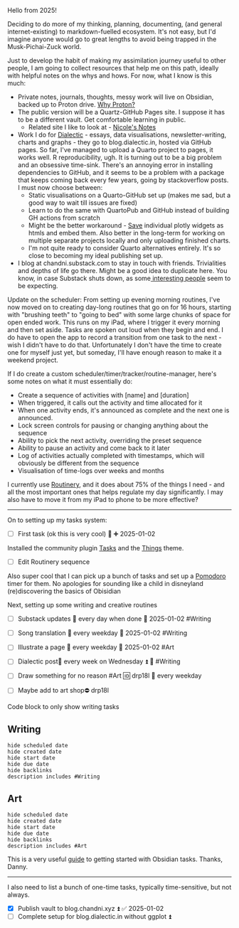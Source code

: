 Hello from 2025! 

Deciding to do more of my thinking, planning, documenting, (and general internet-existing) to markdown-fuelled ecosystem. It's not easy, but I'd imagine anyone would go to great lengths to avoid being trapped in the Musk-Pichai-Zuck world.

Just to develop the habit of making my assimilation journey useful to other people, I am going to collect resources that help me on this path, ideally with helpful notes on the whys and hows. For now, what I know is this much:
- Private notes, journals, thoughts, messy work will live on Obsidian, backed up to Proton drive. [Why Proton?](https://proton.me/about) 
- The public version will be a Quartz-GitHub Pages site. I suppose it has to be a different vault. Get comfortable learning in public.
	- Related site I like to look at - [Nicole's Notes](https://notes.nicolevanderhoeven.com/Fork+My+Brain)
- Work I do for [Dialectic](https://dialectic.in/) - essays, data visualisations, newsletter-writing, charts and graphs - they go to blog.dialectic.in, hosted via GitHub pages. So far, I've managed to upload a Quarto project to pages, it works well. R reproducibility, ugh. It is turning out to be a big problem and an obsessive time-sink. There's an annoying error in installing dependencies to GitHub, and it seems to be a problem with a package that keeps coming back every few years, going by stackoverflow posts. I must now choose between:
	- Static visualisations on a Quarto-GitHub set up (makes me sad, but a good way to wait till issues are fixed)
	- Learn to do the same with QuartoPub and GitHub instead of building GH actions from scratch
	- Might be the better workaround - [Save](https://plotly-r.com/saving) individual plotly widgets as htmls and embed them. Also better in the long-term for working on multiple separate projects locally and only uploading finished charts. 
	- I'm not quite ready to consider Quarto alternatives entirely. It's so close to becoming my ideal publishing set up. 
- I blog at chandni.substack.com to stay in touch with friends. Trivialities and depths of life go there. Might be a good idea to duplicate here. You know, in case Substack shuts down, as some[ interesting people](https://tedium.co/thank-you/) seem to be expecting.


Update on the scheduler: From setting up evening morning routines, I've now moved on to creating day-long routines that go on for 16 hours, starting with "brushing teeth" to "going to bed" with some large chunks of space for open ended work. This runs on my iPad, where I trigger it every morning and then set aside. Tasks are spoken out loud when they begin and end. I do have to open the app to record a transition from one task to the next - wish I didn't have to do that. Unfortunately I don't have the time to create one for myself just yet, but someday, I'll have enough reason to make it a weekend project. 

If I do create a custom scheduler/timer/tracker/routine-manager, here's some notes on what it must essentially do:
- Create a sequence of activities with [name] and [duration]
- When triggered, it calls out the activity and time allocated for it 
- When one activity ends, it's announced as complete and the next one is announced.
- Lock screen controls for pausing or changing anything about the sequence
- Ability to pick the next activity, overriding the preset sequence
- Ability to pause an activity and come back to it later
- Log of activities actually completed with timestamps, which will obviously be different from the sequence
- Visualisation of time-logs over weeks and months

I currently use [Routinery](https://routinery.app/), and it does about 75% of the things I need - and all the most important ones that helps regulate my day significantly. I may also have to move it from my iPad to phone to be more effective?

---

On to setting up my tasks system:
- [ ] First task (ok this is very cool) 🔼 ➕ 2025-01-02 

Installed the community plugin [Tasks](https://publish.obsidian.md/tasks/Introduction) and the [Things](https://publish.obsidian.md/tasks/Getting+Started/Statuses) theme.
- [ ] Edit Routinery sequence  

Also super cool that I can pick up a bunch of tasks and set up a [Pomodoro](https://obsidian.md/plugins?id=pomodoro-timer) timer for them. No apologies for sounding like a child in disneyland (re)discovering the basics of Obisidian

Next, setting up some writing and creative routines
- [ ] Substack updates 🔁 every day when done 🛫 2025-01-02 #Writing
- [ ] Song translation 🔁 every weekday 🛫 2025-01-02 #Writing
- [ ] Illustrate a page 🔁 every weekday  🛫 2025-01-02 #Art
- [ ] Dialectic post🔁 every week on Wednesday ⏫ 📅  #Writing 
- [ ] Draw something for no reason #Art 🆔 drp18l 🔁 every weekday
- [ ] Maybe add to art shop⛔ drp18l


Code block to only show writing tasks
## Writing 
``` tasks
hide scheduled date
hide created date
hide start date
hide due date
hide backlinks
description includes #Writing 
```

## Art
``` tasks
hide scheduled date
hide created date
hide start date
hide due date
hide backlinks
description includes #Art 
```

This is a very useful [guide](https://youtu.be/quXNtjTe5WE?si=8rC1E-ab69xduzWU) to getting started with Obsidian tasks. Thanks, Danny.

---

I also need to list a bunch of one-time tasks, typically time-sensitive, but not always. 
- [x] Publish vault to blog.chandni.xyz ⏫ ✅ 2025-01-02
- [ ] Complete setup for blog.dialectic.in without ggplot ⏫ 
